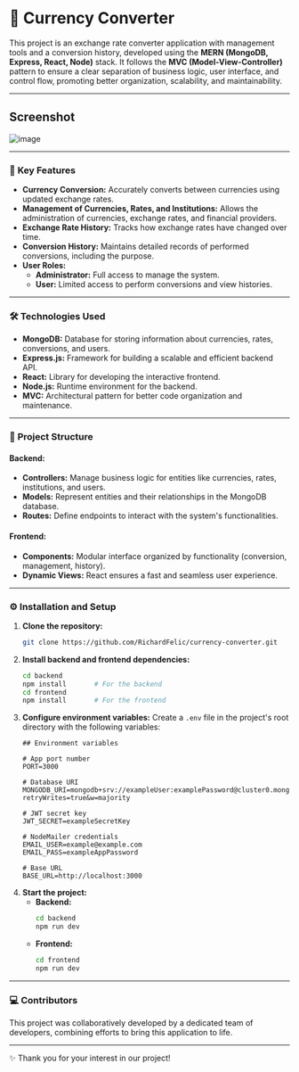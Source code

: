 # 🏦 **Currency Converter**

This project is an exchange rate converter application with management tools and a conversion history, developed using the **MERN (MongoDB, Express, React, Node)** stack. It follows the **MVC (Model-View-Controller)** pattern to ensure a clear separation of business logic, user interface, and control flow, promoting better organization, scalability, and maintainability.

---
## Screenshot
![image](https://github.com/user-attachments/assets/e90fede7-f940-4418-88d6-f8d0d868200a)

---
### 🌟 **Key Features**
- **Currency Conversion:** Accurately converts between currencies using updated exchange rates.
- **Management of Currencies, Rates, and Institutions:** Allows the administration of currencies, exchange rates, and financial providers.
- **Exchange Rate History:** Tracks how exchange rates have changed over time.
- **Conversion History:** Maintains detailed records of performed conversions, including the purpose.
- **User Roles:**
  - **Administrator:** Full access to manage the system.
  - **User:** Limited access to perform conversions and view histories.

---

### 🛠️ **Technologies Used**
- **MongoDB:** Database for storing information about currencies, rates, conversions, and users.
- **Express.js:** Framework for building a scalable and efficient backend API.
- **React:** Library for developing the interactive frontend.
- **Node.js:** Runtime environment for the backend.
- **MVC:** Architectural pattern for better code organization and maintenance.

---

### 📂 **Project Structure**
#### **Backend:**
- **Controllers:** Manage business logic for entities like currencies, rates, institutions, and users.
- **Models:** Represent entities and their relationships in the MongoDB database.
- **Routes:** Define endpoints to interact with the system's functionalities.

#### **Frontend:**
- **Components:** Modular interface organized by functionality (conversion, management, history).
- **Dynamic Views:** React ensures a fast and seamless user experience.

---

### ⚙️ **Installation and Setup**
1. **Clone the repository:**
   ```bash
   git clone https://github.com/RichardFelic/currency-converter.git
   ```
2. **Install backend and frontend dependencies:**
   ```bash
   cd backend
   npm install       # For the backend
   cd frontend
   npm install       # For the frontend
   ```
3. **Configure environment variables:**
   Create a `.env` file in the project's root directory with the following variables:
   ```
   ## Environment variables

   # App port number
   PORT=3000

   # Database URI
   MONGODB_URI=mongodb+srv://exampleUser:examplePassword@cluster0.mongodb.net/exchangeRate?retryWrites=true&w=majority

   # JWT secret key
   JWT_SECRET=exampleSecretKey

   # NodeMailer credentials
   EMAIL_USER=example@example.com
   EMAIL_PASS=exampleAppPassword

   # Base URL
   BASE_URL=http://localhost:3000
   ```
4. **Start the project:**
   - **Backend:** 
     ```bash
     cd backend
     npm run dev
     ```
   - **Frontend:** 
     ```bash
     cd frontend
     npm run dev
     ```
---

### 💻 **Contributors**
This project was collaboratively developed by a dedicated team of developers, combining efforts to bring this application to life.

---

✨ Thank you for your interest in our project!
